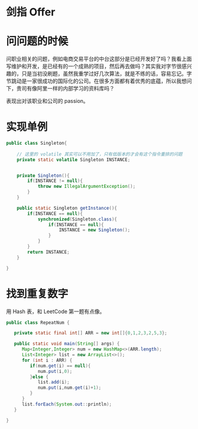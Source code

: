 # 剑指 Offer

# 问问题的时候

问职业相关的问题，例如电商交易平台的中台这部分是已经开发好了吗？我看上面写维护和开发，是已经有的一个成熟的项目，然后再去做吗？其实我对字节很感兴趣的，只是当初没刷题，虽然我重学过好几次算法，就是不练的话，容易忘记。字节跳动是一家很成功的国际化的公司。在很多方面都有着优秀的底蕴，所以我想问下，贵司有像阿里一样的内部学习的资料库吗？

表现出对该职业和公司的 passion。

# 实现单例

```java
public class Singleton{
	
    // 这里的 volatile 其实可以不用加了，只有低版本的才会有这个指令重排的问题
	private static volatile Singleton INSTANCE;


	private Singleton(){
		if(INSTANCE != null){
			throw new IllegalArgumentException();
		}
	}

	public static Singleton getInstance(){
		if(INSTANCE == null){
			synchronized(Singleton.class){
				if(INSTANCE == null){
					INSTANCE = new Singleton();
				}
			}
		}
		return INSTANCE;
	}

}

```

# 找到重复数字

用 Hash 表，和 LeetCode 第一题有点像。

```java
public class RepeatNum {

   private static final int[] ARR = new int[]{0,1,2,3,2,5,3};

   public static void main(String[] args) {
      Map<Integer,Integer> num = new HashMap<>(ARR.length);
      List<Integer> list = new ArrayList<>();
      for (int i : ARR) {
         if(num.get(i) == null){
            num.put(i,0);
         }else {
            list.add(i);
            num.put(i,num.get(i)+1);
         }
      }
      list.forEach(System.out::println);
   }

}
```

